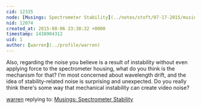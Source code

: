 ```yaml
---
cid: 12335
node: [Musings: Spectrometer Stability](../notes/stoft/07-17-2015/musings-spectrometer-stability)
nid: 12074
created_at: 2015-08-06 23:38:32 +0000
timestamp: 1438904312
uid: 1
author: [warren](../profile/warren)
---
```


Also, regarding the noise you believe is a result of instability without even applying force to the spectrometer housing, what do you think is the mechanism for that? I'm most concerned about wavelength drift, and the idea of stability-related noise is surprising and unexpected. Do you really think there's some way that mechanical instability can create video noise?

[warren](../profile/warren) replying to: [Musings: Spectrometer Stability](../notes/stoft/07-17-2015/musings-spectrometer-stability)

